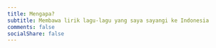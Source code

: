 ```yaml
---
title: Mengapa?
subtitle: Membawa lirik lagu-lagu yang saya sayangi ke Indonesia
comments: false
socialShare: false
---
```

